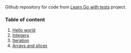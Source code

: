 Github repository for code from [Learn Go with tests](https://quii.gitbook.io/learn-go-with-tests/) project.

### Table of content
1. [Hello world](./hello/README.md)
2. [Integers](./integers/README.md)
3. [Iteration](./iteration/README.md)
4. [Arrays and slices](./arrays_slices/README.md)
